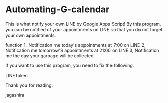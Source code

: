 # Automating-G-calendar

This is what notify your own LINE by Google Apps Script!
By this program,　you can be notified of your appointments on LINE so that you do not forget your own appointments.

function
1, Notification me today's appointments at 7:00 on LINE
2, Notification me tomorrow'S appointments at 21:00 on LINE
3, Notification me the day your garbage will be collected


If you want to use this program, you need to fix the following.

LINEToken

Thank you for reading.

jagashira
